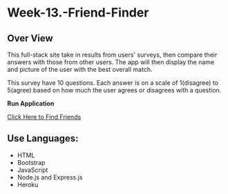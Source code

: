 # Week-13.-Friend-Finder

## Over View

 This full-stack site take in results from users' surveys, then compare their answers with those from other users. The app will then display the name and picture of the user with the best overall match.

This survey have 10 questions. 
Each answer is on a scale of 1(disagree) to 5(agree) based on how much the user agrees or disagrees with a question.

**Run Application**

[Click Here to Find Friends](https://fierce-fortress-61667.herokuapp.com/)

## Use Languages:
  * HTML
  * Bootstrap
  * JavaScript
  * Node.js and Express.js
  * Heroku
